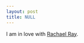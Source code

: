 ```yaml
---
layout: post
title: NULL
---
```


I am in love with <a href="http://www.foodtv.com/foodtv/show/0,6525,AD,00.html">Rachael Ray</a>.
